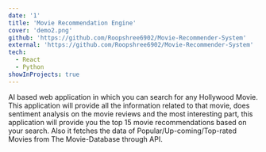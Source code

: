 ```yaml
---
date: '1'
title: 'Movie Recommendation Engine'
cover: 'demo2.png'
github: 'https://github.com/Roopshree6902/Movie-Recommender-System'
external: 'https://github.com/Roopshree6902/Movie-Recommender-System'
tech:
  - React
  - Python
showInProjects: true
---
```


AI based web application in which you can search for any Hollywood Movie. This application will provide all the information related to that movie, does sentiment analysis on the movie reviews and the most interesting part, this application will provide you the top 15 movie recommendations based on your search. Also it fetches the data of Popular/Up-coming/Top-rated Movies from The Movie-Database through API.
